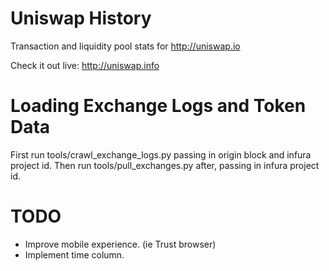 # Uniswap History

Transaction and liquidity pool stats for http://uniswap.io

Check it out live: http://uniswap.info

# Loading Exchange Logs and Token Data

First run tools/crawl_exchange_logs.py passing in origin block and infura project id.
Then run tools/pull_exchanges.py after, passing in infura project id.

# TODO

- Improve mobile experience. (ie Trust browser)
- Implement time column.